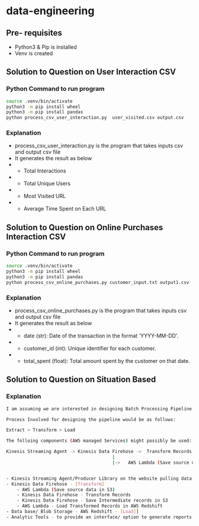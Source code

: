 # data-engineering

## Pre- requisites
- Python3 & Pip is installed
- Venv is created

## Solution to Question on User Interaction CSV

### Python Command to run program
``` bash
source .venv/bin/activate
python3 -m pip install wheel
python3 -m pip install pandas
python process_csv_user_interaction.py  user_visited.csv output.csv
```

### Explanation
- process_csv_user_interaction.py is the program that takes inputs csv and output csv file
- It generates the result as below
- - Total Interactions
- - Total Unique Users
- - Most Visited URL
- - Average Time Spent on Each URL

## Solution to Question on Online Purchases Interaction CSV

### Python Command to run program
``` bash
source .venv/bin/activate
python3 -m pip install wheel
python3 -m pip install pandas
python process_csv_online_purchases.py customer_input.txt output1.csv 
```

### Explanation
- process_csv_online_purchases.py is the program that takes inputs csv and output csv file
- It generates the result as below
- - date (str): Date of the transaction in the format 'YYYY-MM-DD'.
- - customer_id (int): Unique identifier for each customer.
- - total_spent (float): Total amount spent by the customer on that date.

## Solution to Question on Situation Based

### Explanation
``` bash
I am assuming we are interested in designing Batch Processing Pipeline

Process Involved for designing the pipeline would be as follows:

Extract > Transform > Load

The folloing components (AWS managed Services) might possibly be used:

Kinesis Streaming Agent -> Kinesis Data Firehose ->  Transform Records -> Save Intermediate records in S3 -> AWS Lamdba -> AWS Redshift 
                                        |
                                        |->   AWS Lambda (Save source data in S3)


- Kinesis Streaming Agent/Producer Library on the website pulling data from database & pushing to Kinesis Streams/Data Firehose [Extract]
- Kinesis Data Firehose - [Transform]
    - AWS Lambda (Save source data in S3) 
    - Kinesis Data Firehose - Transform Records  
    - Kinesis Data Firehose - Save Intermediate records in S3 
    - AWS Lambda - Load Transformed Records in AWS Redshift 
- Data base/ Blob Storage - AWS Redshift - [Load]]
- Analytic Tools - to provide an interface/ option to generate reports by providing queries to view analytics data and derive insights

```


